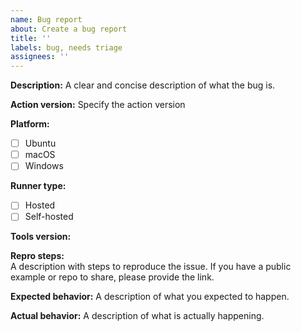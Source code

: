 ```yaml
---
name: Bug report
about: Create a bug report
title: ''
labels: bug, needs triage
assignees: ''
---
```


<!--- Before opening up a new bug report, please make sure to check for similar existing issues -->

**Description:**
A clear and concise description of what the bug is.

**Action version:**
Specify the action version

**Platform:**

- [ ] Ubuntu
- [ ] macOS
- [ ] Windows

**Runner type:**

- [ ] Hosted
- [ ] Self-hosted

**Tools version:**

<!--- Please specify versions of node and package manager (npm, yarn, pnpm and etc)-->

**Repro steps:**  
A description with steps to reproduce the issue. If you have a public example or repo to share, please provide the link.

**Expected behavior:**
A description of what you expected to happen.

**Actual behavior:**
A description of what is actually happening.
